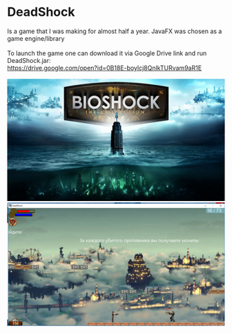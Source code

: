 # DeadShock
Is a game that I was making for almost half a year. JavaFX was chosen as a game engine/library <br><br>
To launch the game one can download it via Google Drive link and run DeadShock.jar:<br>
https://drive.google.com/open?id=0B18E-boylcj8QnlkTURvam9aR1E <br> <br>
![alt text](https://github.com/Abhai2016/DeadShock/blob/master/images/backgrounds/cover.jpg)
![alt text](https://github.com/Abhai2016/DeadShock/blob/master/images/GameplayScreen.png)
